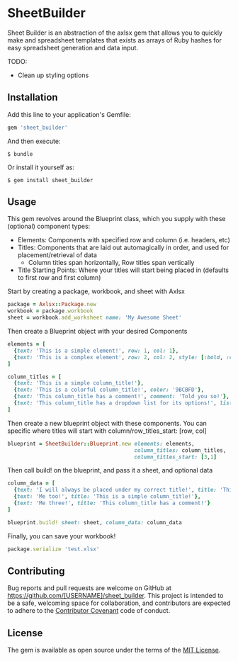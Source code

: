 # SheetBuilder

Sheet Builder is an abstraction of the axlsx gem that allows you to quickly make and spreadsheet templates that exists as
arrays of Ruby hashes for easy spreadsheet generation and data input.

TODO:

- Clean up styling options

## Installation

Add this line to your application's Gemfile:

```ruby
gem 'sheet_builder'
```

And then execute:

    $ bundle

Or install it yourself as:

    $ gem install sheet_builder

## Usage

This gem revolves around the Blueprint class, which you supply with these (optional) component types:
- Elements: Components with specified row and column (i.e. headers, etc)
- Titles: Components that are laid out automagically in order, and used for placement/retrieval of data
  - Column titles span horizontally, Row titles span vertically
- Title Starting Points: Where your titles will start being placed in (defaults to first row and first column)

Start by creating a package, workbook, and sheet with Axlsx

```ruby
package = Axlsx::Package.new
workbook = package.workbook
sheet = workbook.add_worksheet name: 'My Awesome Sheet'
```

Then create a Blueprint object with your desired Components
```ruby
elements = [
  {text: 'This is a simple element!', row: 1, col: 1},
  {text: 'This is a complex element', row: 2, col: 2, style: [:bold, :center], color: 'FD7F80', borders: true, merge: 2}
]

column_titles = [
  {text: 'This is a simple column_title!'},
  {text: 'This is a colorful column_title!', color: '9BCBFD'},
  {text: 'This column_title has a comment!', comment: 'Told you so!'},
  {text: 'This column_title has a dropdown list for its options!', list: ['told', 'you', 'so']}
]
```

Then create a new blueprint object with these components. You can specific where
titles will start with column/row_titles_start: [row, col]

```ruby
blueprint = SheetBuilder::Blueprint.new elements: elements,
                                        column_titles: column_titles,
                                        column_titles_start: [3,1]
```

Then call build! on the blueprint, and pass it a sheet, and optional data

```ruby
column_data = [
  {text: 'I will always be placed under my correct title!', title: 'This is a simple column_title!'},
  {text: 'Me too!', title: 'This is a simple column_title!'},
  {text: 'Me three!', title: 'This column_title has a comment!'}
]

blueprint.build! sheet: sheet, column_data: column_data
```

Finally, you can save your workbook!

```ruby
package.serialize 'test.xlsx'
```

## Contributing

Bug reports and pull requests are welcome on GitHub at https://github.com/[USERNAME]/sheet_builder. This project is intended to be a safe, welcoming space for collaboration, and contributors are expected to adhere to the [Contributor Covenant](http://contributor-covenant.org) code of conduct.


## License

The gem is available as open source under the terms of the [MIT License](http://opensource.org/licenses/MIT).
